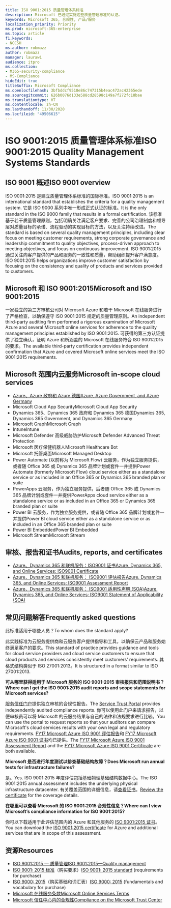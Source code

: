```yaml
---
title: ISO 9001:2015 质量管理体系标准
description: Microsoft 已通过实施这些质量管理标准的认证。
keywords: Microsoft 365, 合规性, 产品/服务
localization_priority: Priority
ms.prod: microsoft-365-enterprise
ms.topic: article
f1.keywords:
- NOCSH
ms.author: robmazz
author: robmazz
manager: laurawi
audience: itpro
ms.collection:
- M365-security-compliance
- MS-Compliance
hideEdit: true
titleSuffix: Microsoft Compliance
ms.openlocfilehash: 3bfbddcf9518e86c747315b4eac472ac42365ede
ms.sourcegitcommit: 626b0076d133e588cd28598c149a7f272fc18bae
ms.translationtype: HT
ms.contentlocale: zh-CN
ms.lasthandoff: 11/30/2020
ms.locfileid: "49506615"
---
```

# <a name="iso-90012015-quality-management-systems-standards"></a><span data-ttu-id="970ee-104">ISO 9001:2015 质量管理体系标准</span><span class="sxs-lookup"><span data-stu-id="970ee-104">ISO 9001:2015 Quality Management Systems Standards</span></span>

## <a name="iso-9001-overview"></a><span data-ttu-id="970ee-105">ISO 9001 概述</span><span class="sxs-lookup"><span data-stu-id="970ee-105">ISO 9001 overview</span></span>

<span data-ttu-id="970ee-106">ISO 9001:2015 是建立质量管理体系标准的国际标准。</span><span class="sxs-lookup"><span data-stu-id="970ee-106">ISO 9001:2015 is an international standard that establishes the criteria for a quality management system.</span></span> <span data-ttu-id="970ee-107">它是 ISO 9000 系列中唯一形成正式认证的标准。</span><span class="sxs-lookup"><span data-stu-id="970ee-107">It is the only standard in the ISO 9000 family that results in a formal certification.</span></span> <span data-ttu-id="970ee-108">该标准基于若干质量管理原则，包括明确关注满足客户要求、完善的公司治理制度和领导层对质量目标的承诺、流程驱动的实现目标的方法，以及关注持续改进。</span><span class="sxs-lookup"><span data-stu-id="970ee-108">The standard is based on several quality management principles, including clear focus on meeting customer requirements, strong corporate governance and leadership commitment to quality objectives, process-driven approach to meeting objectives, and focus on continuous improvement.</span></span> <span data-ttu-id="970ee-109">ISO 9001:2015 通过关注向客户提供的产品和服务的一致性和质量，帮助组织提升客户满意度。</span><span class="sxs-lookup"><span data-stu-id="970ee-109">ISO 9001:2015 helps organizations improve customer satisfaction by focusing on the consistency and quality of products and services provided to customers.</span></span>

## <a name="microsoft-and-iso-90012015"></a><span data-ttu-id="970ee-110">Microsoft 和 ISO 9001:2015</span><span class="sxs-lookup"><span data-stu-id="970ee-110">Microsoft and ISO 9001:2015</span></span>

<span data-ttu-id="970ee-111">一家独立的第三方审核公司对 Microsoft Azure 和若干 Microsoft 在线服务进行了严格检查，以确保遵守 ISO 9001:2015 规定的质量管理原则。</span><span class="sxs-lookup"><span data-stu-id="970ee-111">An independent third-party auditing firm performed a rigorous examination of Microsoft Azure and several Microsoft online services for adherence to the quality management principles established by ISO 9001:2015.</span></span> <span data-ttu-id="970ee-112">可获得的第三方认证提供了独立确认，证明 Azure 和所涵盖的 Microsoft 在线服务符合 ISO 9001:2015 的要求。</span><span class="sxs-lookup"><span data-stu-id="970ee-112">The available third-party certification provides independent confirmation that Azure and covered Microsoft online services meet the ISO 9001:2015 requirements.</span></span>

## <a name="microsoft-in-scope-cloud-services"></a><span data-ttu-id="970ee-113">Microsoft 范围内云服务</span><span class="sxs-lookup"><span data-stu-id="970ee-113">Microsoft in-scope cloud services</span></span>

- [<span data-ttu-id="970ee-114">Azure、Azure 政府和 Azure 德国</span><span class="sxs-lookup"><span data-stu-id="970ee-114">Azure, Azure Government, and Azure Germany</span></span>](https://aka.ms/AzureCompliance)
- <span data-ttu-id="970ee-115">Microsoft Cloud App Security</span><span class="sxs-lookup"><span data-stu-id="970ee-115">Microsoft Cloud App Security</span></span>
- <span data-ttu-id="970ee-116">Dynamics 365、Dynamics 365 政府和 Dynamics 365 德国</span><span class="sxs-lookup"><span data-stu-id="970ee-116">Dynamics 365, Dynamics 365 Government, and Dynamics 365 Germany</span></span>
- <span data-ttu-id="970ee-117">Microsoft Graph</span><span class="sxs-lookup"><span data-stu-id="970ee-117">Microsoft Graph</span></span>
- <span data-ttu-id="970ee-118">Intune</span><span class="sxs-lookup"><span data-stu-id="970ee-118">Intune</span></span>
- <span data-ttu-id="970ee-119">Microsoft Defender 高级威胁防护</span><span class="sxs-lookup"><span data-stu-id="970ee-119">Microsoft Defender Advanced Threat Protection</span></span>
- <span data-ttu-id="970ee-120">Microsoft 医疗保健机器人</span><span class="sxs-lookup"><span data-stu-id="970ee-120">Microsoft Healthcare Bot</span></span>
- <span data-ttu-id="970ee-121">Microsoft 托管桌面</span><span class="sxs-lookup"><span data-stu-id="970ee-121">Microsoft Managed Desktop</span></span>
- <span data-ttu-id="970ee-122">Power Automate (以前称为 Microsoft Flow) 云服务，作为独立服务提供，或者随 Office 365 或 Dynamics 365 品牌计划或套件一并提供</span><span class="sxs-lookup"><span data-stu-id="970ee-122">Power Automate (formerly Microsoft Flow) cloud service either as a standalone service or as included in an Office 365 or Dynamics 365 branded plan or suite</span></span>
- <span data-ttu-id="970ee-123">PowerApps 云服务，作为独立服务提供，后者随 Office 365 或 Dynamics 365 品牌计划或套件一并提供</span><span class="sxs-lookup"><span data-stu-id="970ee-123">PowerApps cloud service either as a standalone service or as included in an Office 365 or Dynamics 365 branded plan or suite</span></span>
- <span data-ttu-id="970ee-124">Power BI 云服务，作为独立服务提供，或者随 Office 365 品牌计划或套件一并提供</span><span class="sxs-lookup"><span data-stu-id="970ee-124">Power BI cloud service either as a standalone service or as included in an Office 365 branded plan or suite</span></span>
- <span data-ttu-id="970ee-125">Power BI Embedded</span><span class="sxs-lookup"><span data-stu-id="970ee-125">Power BI Embedded</span></span>
- <span data-ttu-id="970ee-126">Microsoft Stream</span><span class="sxs-lookup"><span data-stu-id="970ee-126">Microsoft Stream</span></span>

## <a name="audits-reports-and-certificates"></a><span data-ttu-id="970ee-127">审核、报告和证书</span><span class="sxs-lookup"><span data-stu-id="970ee-127">Audits, reports, and certificates</span></span>

- [<span data-ttu-id="970ee-128">Azure、Dynamics 365 和联机服务：ISO9001 证书</span><span class="sxs-lookup"><span data-stu-id="970ee-128">Azure, Dynamics 365, and Online Services: ISO9001 Certificate</span></span>](https://aka.ms/azureiso9001cert)
- [<span data-ttu-id="970ee-129">Azure、Dynamics 365 和联机服务： ISO9001 评估报告</span><span class="sxs-lookup"><span data-stu-id="970ee-129">Azure, Dynamics 365, and Online Services: ISO9001 Assessment Report</span></span>](https://aka.ms/azureiso9001report)
- [<span data-ttu-id="970ee-130">Azure、Dynamics 365 和联机服务： ISO9001 适用性声明 (SOA)</span><span class="sxs-lookup"><span data-stu-id="970ee-130">Azure, Dynamics 365, and Online Services: ISO9001 Statement of Applicability (SOA)</span></span>](https://aka.ms/azureiso9001soa)

## <a name="frequently-asked-questions"></a><span data-ttu-id="970ee-131">常见问题解答</span><span class="sxs-lookup"><span data-stu-id="970ee-131">Frequently asked questions</span></span>

<span data-ttu-id="970ee-132">此标准适用于哪些人员？</span><span class="sxs-lookup"><span data-stu-id="970ee-132">To whom does the standard apply?</span></span>

<span data-ttu-id="970ee-133">此实践标准为云服务提供商和云服务客户提供指导和工具，以确保云产品和服务始终满足客户的要求。</span><span class="sxs-lookup"><span data-stu-id="970ee-133">This standard of practice provides guidance and tools for cloud service providers and cloud service customers to ensure that cloud products and services consistently meet customers’ requirements.</span></span> <span data-ttu-id="970ee-134">其格式结构类似于 ISO 27001:2013。</span><span class="sxs-lookup"><span data-stu-id="970ee-134">It is structured in a format similar to ISO 27001:2013.</span></span>

<span data-ttu-id="970ee-135">**可从哪里获得适用于 Microsoft 服务的 ISO 9001:2015 审核报告和范围说明书？**</span><span class="sxs-lookup"><span data-stu-id="970ee-135">**Where can I get the ISO 9001:2015 audit reports and scope statements for Microsoft services?**</span></span>

<span data-ttu-id="970ee-136">[服务信任门户](https://docs.microsoft.com/microsoft-365/compliance/get-started-with-service-trust-portal)提供独立审核的合规性报告。</span><span class="sxs-lookup"><span data-stu-id="970ee-136">The [Service Trust Portal](https://docs.microsoft.com/microsoft-365/compliance/get-started-with-service-trust-portal) provides independently audited compliance reports.</span></span> <span data-ttu-id="970ee-137">你可以使用此门户来请求报告，以便审核员可以将 Microsoft 的云服务结果与自己的法律和法规要求进行比较。</span><span class="sxs-lookup"><span data-stu-id="970ee-137">You can use the portal to request reports so that your auditors can compare Microsoft's cloud services results with your own legal and regulatory requirements.</span></span> <span data-ttu-id="970ee-138">[FY17 Microsoft Azure ISO 9001 评估报告](https://www.microsoft.com/?ref=aka)和 [FY17 Microsoft Azure ISO 9001 证书](https://www.microsoft.com/?ref=aka)均已提供。</span><span class="sxs-lookup"><span data-stu-id="970ee-138">The [FY17 Microsoft Azure ISO 9001 Assessment Report](https://www.microsoft.com/?ref=aka) and the [FY17 Microsoft Azure ISO 9001 Certificate](https://www.microsoft.com/?ref=aka) are both available.</span></span>

<span data-ttu-id="970ee-139">**Microsoft 是否进行年度测试以排查基础结构故障？**</span><span class="sxs-lookup"><span data-stu-id="970ee-139">**Does Microsoft run annual tests for infrastructure failures?**</span></span>

<span data-ttu-id="970ee-140">是。</span><span class="sxs-lookup"><span data-stu-id="970ee-140">Yes.</span></span> <span data-ttu-id="970ee-141">ISO 9001:2015 年度评估包括基础物理基础结构数据中心。</span><span class="sxs-lookup"><span data-stu-id="970ee-141">The ISO 9001:2015 annual assessment includes the underlying physical infrastructure datacenter.</span></span> <span data-ttu-id="970ee-142">有关覆盖范围的详细信息，请[查看证书](https://www.microsoft.com/?ref=aka)。</span><span class="sxs-lookup"><span data-stu-id="970ee-142">[Review the certificate](https://www.microsoft.com/?ref=aka) for the coverage details.</span></span>

<span data-ttu-id="970ee-143">**在哪里可以查看 Microsoft 的 ISO 9001:2015 合规性信息？**</span><span class="sxs-lookup"><span data-stu-id="970ee-143">**Where can I view Microsoft’s compliance information for ISO 9001:2015?**</span></span>

<span data-ttu-id="970ee-144">你可以下载适用于此评估范围内的 Azure 和其他服务的 [ISO 9001:2015 证书](https://www.microsoft.com/?ref=aka)。</span><span class="sxs-lookup"><span data-stu-id="970ee-144">You can download the [ISO 9001:2015 certificate](https://www.microsoft.com/?ref=aka) for Azure and additional services that are in scope of this assessment.</span></span>

## <a name="resources"></a><span data-ttu-id="970ee-145">资源</span><span class="sxs-lookup"><span data-stu-id="970ee-145">Resources</span></span>

- [<span data-ttu-id="970ee-146">ISO 9001:2015 — 质量管理</span><span class="sxs-lookup"><span data-stu-id="970ee-146">ISO 9001:2015—Quality management</span></span>](https://www.iso.org/iso-9001-quality-management.html)
- <span data-ttu-id="970ee-147">[ISO 9001: 2015 标准](https://www.iso.org/standard/62085.html)（购买要求）</span><span class="sxs-lookup"><span data-stu-id="970ee-147">[ISO 9001: 2015 standard](https://www.iso.org/standard/62085.html) (requirements for purchase)</span></span>
- <span data-ttu-id="970ee-148">[ISO 9000: 2015](https://www.iso.org/standard/45481.html)（购买基础和词汇表）</span><span class="sxs-lookup"><span data-stu-id="970ee-148">[ISO 9000: 2015](https://www.iso.org/standard/45481.html) (fundamentals and vocabulary for purchase)</span></span>
- [<span data-ttu-id="970ee-149">Microsoft 在线服务条款</span><span class="sxs-lookup"><span data-stu-id="970ee-149">Microsoft Online Services Terms</span></span>](https://aka.ms/Online-Services-Terms)
- [<span data-ttu-id="970ee-150">Microsoft 信任中心内的合规性</span><span class="sxs-lookup"><span data-stu-id="970ee-150">Compliance on the Microsoft Trust Center</span></span>](https://www.microsoft.com/trust-center/compliance/compliance-overview)
